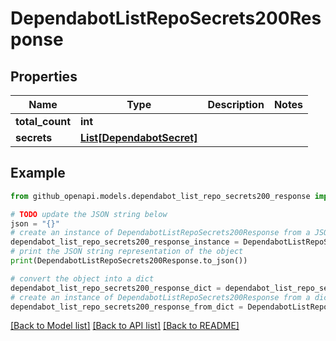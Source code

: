 # DependabotListRepoSecrets200Response


## Properties

Name | Type | Description | Notes
------------ | ------------- | ------------- | -------------
**total_count** | **int** |  | 
**secrets** | [**List[DependabotSecret]**](DependabotSecret.md) |  | 

## Example

```python
from github_openapi.models.dependabot_list_repo_secrets200_response import DependabotListRepoSecrets200Response

# TODO update the JSON string below
json = "{}"
# create an instance of DependabotListRepoSecrets200Response from a JSON string
dependabot_list_repo_secrets200_response_instance = DependabotListRepoSecrets200Response.from_json(json)
# print the JSON string representation of the object
print(DependabotListRepoSecrets200Response.to_json())

# convert the object into a dict
dependabot_list_repo_secrets200_response_dict = dependabot_list_repo_secrets200_response_instance.to_dict()
# create an instance of DependabotListRepoSecrets200Response from a dict
dependabot_list_repo_secrets200_response_from_dict = DependabotListRepoSecrets200Response.from_dict(dependabot_list_repo_secrets200_response_dict)
```
[[Back to Model list]](../README.md#documentation-for-models) [[Back to API list]](../README.md#documentation-for-api-endpoints) [[Back to README]](../README.md)


